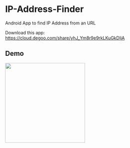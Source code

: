 # IP-Address-Finder
Android App to find IP Address from an URL

Download this app: https://cloud.degoo.com/share/yhJ_Ym8r9e9rkLKuGkDIjA

## Demo
<img src="assets/Demo.gif"
width="256">&nbsp;&nbsp;&nbsp;
